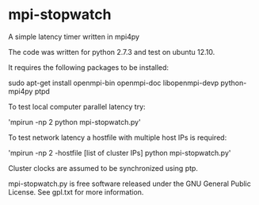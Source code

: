 mpi-stopwatch
=============

A simple latency timer written in mpi4py

The code was written for python 2.7.3 and test on ubuntu 12.10.

It requires the following packages to be installed:

sudo apt-get install openmpi-bin openmpi-doc libopenmpi-devp python-mpi4py ptpd

To test local computer parallel latency try:

'mpirun -np 2 python mpi-stopwatch.py'

To test network latency a hostfile with multiple host IPs is required:

'mpirun -np 2 -hostfile [list of cluster IPs] python mpi-stopwatch.py'

Cluster clocks are assumed to be synchronized using ptp.

mpi-stopwatch.py is free software released under the GNU General Public License. See gpl.txt for more information.
